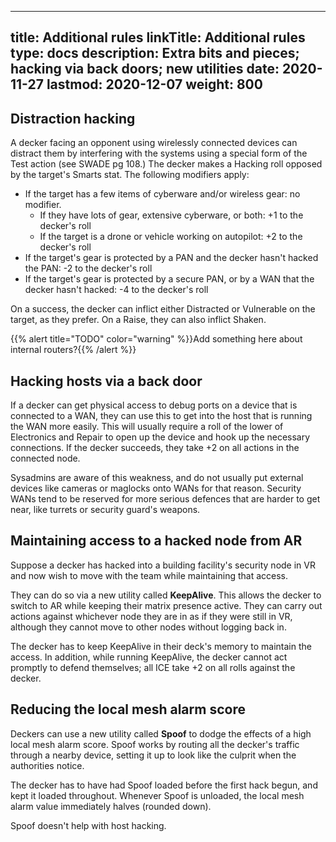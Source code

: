 
---
title: Additional rules
linkTitle: Additional rules
type: docs
description: Extra bits and pieces; hacking via back doors; new utilities
date: 2020-11-27
lastmod: 2020-12-07
weight: 800
---

## Distraction hacking

A decker facing an opponent using wirelessly connected devices can distract them by interfering with the systems using a special form of the Test action (see SWADE pg 108.) The decker makes a Hacking roll opposed by the target's Smarts stat. The following modifiers apply:

* If the target has a few items of cyberware and/or wireless gear: no modifier.
	* If they have lots of gear, extensive cyberware, or both: +1 to the decker's roll
	* If the target is a drone or vehicle working on autopilot: +2 to the decker's roll
* If the target's gear is protected by a PAN and the decker hasn't hacked the PAN: -2 to the decker's roll
* If the target's gear is protected by a secure PAN, or by a WAN that the decker hasn't hacked: -4 to the decker's roll

On a success, the decker can inflict either Distracted or Vulnerable on the target, as they prefer. On a Raise, they can also inflict Shaken.

{{% alert title="TODO" color="warning" %}}Add something here about internal routers?{{% /alert %}} 

## Hacking hosts via a back door

If a decker can get physical access to debug ports on a device that is connected to a WAN, they can use this to get into the host that is running the WAN more easily. This will usually require a roll of the lower of Electronics and Repair to open up the device and hook up the necessary connections. If the decker succeeds, they take +2 on all actions in the connected node.

Sysadmins are aware of this weakness, and do not usually put external devices like cameras or maglocks onto WANs for that reason. Security WANs tend to be reserved for more serious defences that are harder to get near, like turrets or security guard's weapons.

## Maintaining access to a hacked node from AR

Suppose a decker has hacked into a building facility's security node in VR and now wish to move with the team while maintaining that access.

They can do so via a new utility called **KeepAlive**. This allows the decker to switch to AR while keeping their matrix presence active. They can carry out actions against whichever node they are in as if they were still in VR, although they cannot move to other nodes without logging back in.

The decker has to keep KeepAlive in their deck's memory to maintain the access. In addition, while running KeepAlive, the decker cannot act promptly to defend themselves; all ICE take +2 on all rolls against the decker.

## Reducing the local mesh alarm score

Deckers can use a new utility called **Spoof** to dodge the effects of a high local mesh alarm score. Spoof works by routing all the decker's traffic through a nearby device, setting it up to look like the culprit when the authorities notice.

The decker has to have had Spoof loaded before the first hack begun, and kept it loaded throughout. Whenever Spoof is unloaded, the local mesh alarm value immediately halves (rounded down).

Spoof doesn't help with host hacking.